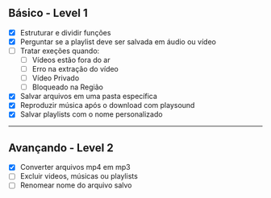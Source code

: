 ## Básico - Level 1

- [X] Estruturar e dividir funções
- [X] Perguntar se a playlist deve ser salvada em áudio ou vídeo
- [ ] Tratar exeções quando:
	- [ ] Vídeos estão fora do ar
	- [ ] Erro na extração do vídeo
	- [ ] Vídeo Privado
	- [ ] Bloqueado na Região
- [X] Salvar arquivos em uma pasta específica
- [X] Reproduzir música após o download com playsound
- [X] Salvar playlists com o nome personalizado

----

## Avançando - Level 2

- [X] Converter arquivos mp4 em mp3
- [ ] Excluir videos, músicas ou playlists
- [ ] Renomear nome do arquivo salvo
